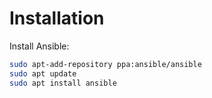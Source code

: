 # Installation

Install Ansible:

```sh
sudo apt-add-repository ppa:ansible/ansible
sudo apt update
sudo apt install ansible
```

